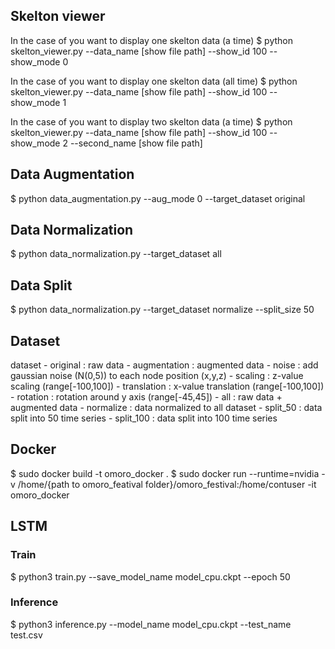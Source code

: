 ## Skelton viewer
In the case of you want to display one skelton data (a time)
$ python skelton_viewer.py --data_name [show file path] --show_id 100 --show_mode 0

In the case of you want to display one skelton data (all time)
$ python skelton_viewer.py --data_name [show file path] --show_id 100 --show_mode 1

In the case of you want to display two skelton data (a time)
$ python skelton_viewer.py --data_name [show file path] --show_id 100 --show_mode 2 --second_name [show file path]

## Data Augmentation
$ python data_augmentation.py --aug_mode 0 --target_dataset original

## Data Normalization
$ python data_normalization.py --target_dataset all

## Data Split
$ python data_normalization.py --target_dataset normalize --split_size 50


## Dataset
dataset - original              : raw data
        - augmentation          : augmented data
                  - noise       : add gaussian noise (N(0,5)) to each node position (x,y,z)
                  - scaling     : z-value scaling (range[-100,100])
                  - translation : x-value translation (range[-100,100])
                  - rotation    : rotation around y axis (range[-45,45])
        - all                   : raw data + augmented data
        - normalize             : data normalized to all dataset
        - split_50              : data split into 50 time series
        - split_100             : data split into 100 time series


## Docker
$ sudo docker build -t omoro_docker .
$ sudo docker run --runtime=nvidia -v /home/{path to omoro_featival folder}/omoro_festival:/home/contuser -it omoro_docker

## LSTM
### Train
$ python3 train.py --save_model_name model_cpu.ckpt --epoch 50

### Inference
$ python3 inference.py --model_name model_cpu.ckpt --test_name test.csv 

